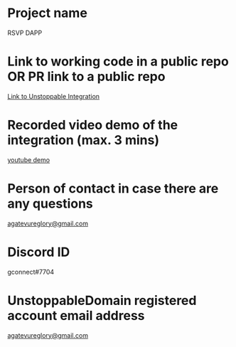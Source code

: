 # Project name 
RSVP DAPP

# Link to working code in a public repo OR PR link to a public repo
[Link to Unstoppable Integration](https://github.com/gconnect/rsvp-dapp/blob/master/src/api/login.js)

# Recorded video demo of the integration (max. 3 mins)
[youtube demo](https://youtu.be/2xxEKot5ruM)

# Person of contact in case there are any questions
agatevureglory@gmail.com

# Discord ID
gconnect#7704

# UnstoppableDomain registered account email address
agatevureglory@gmail.com

